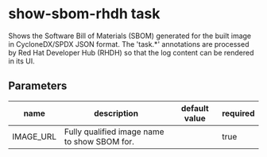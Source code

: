 # show-sbom-rhdh task

Shows the Software Bill of Materials (SBOM) generated for the built image in CycloneDX/SPDX JSON format.
The 'task.*' annotations are processed by Red Hat Developer Hub (RHDH) so that the log content can be rendered in its UI.

## Parameters
|name|description|default value|required|
|---|---|---|---|
|IMAGE_URL|Fully qualified image name to show SBOM for.||true|

